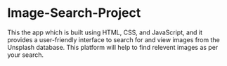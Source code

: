 # Image-Search-Project
This the app which is built using HTML, CSS, and JavaScript, and it provides a user-friendly interface to search for and view images from the Unsplash database.
This platform will help to find relevent images as per your search.
